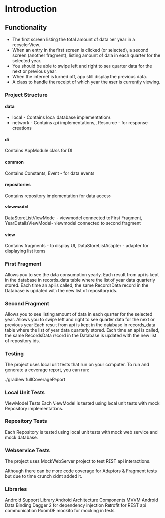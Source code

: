 # Introduction
## Functionality
- The first screen listing the total amount of data per year in a recyclerView.
- When an entry in the first screen is clicked (or selected), a second screen (another fragment), listing amount of data in each quarter for the selected year. 
- You should be able to swipe left and right to see quarter data for the next or previous year.
- When the internet is turned off, app still display the previous data.
- A class to handle the receipt of which year the user is currently viewing.

### Project Structure
 #### data 
 - local - Contains local database implementations
 - network - Contains api implementations,, Resource - for response creations
 #### di 
 Contains AppModule class for DI
 #### common 
 Contains Constants, Event - for data events
 #### repositories 
 Contains repository implementation for data access
 #### viewmodel 
 DataStoreListViewModel - viewmodel connected to First Fragment, YearDetailsViewModel- viewmodel connected to second fragment
 #### view 
 Contains fragments - to display UI, DataStoreListAdapter - adapter for displaying list items

### First Fragment
Allows you to see the data consumption yearly.
Each result from api is kept in the database in records_data table where the list of year data quarterly stored. Each time an api is called, the same RecordsData record in the Database is updated with the new list of repository ids.

### Second Fragment
Allows you to see listing amount of data in each quarter for the selected year.
Allows you to swipe left and right to see quarter data for the next or previous year
Each result from api is kept in the database in records_data table where the list of year data quarterly stored. Each time an api is called, the same RecordsData record in the Database is updated with the new list of repository ids.

### Testing
The project uses local unit tests that run on your computer. To run and generate a coverage report, you can run:

./gradlew fullCoverageReport

### Local Unit Tests
ViewModel Tests
Each ViewModel is tested using local unit tests with mock Repository implementations.

### Repository Tests
Each Repository is tested using local unit tests with mock web service and mock database.

### Webservice Tests
The project uses MockWebServer project to test REST api interactions.

Although there can be more code coverage for Adaptors & Fragment tests but due to time crunch didnt added it.

### Libraries
Android Support Library
Android Architecture Components
MVVM
Android Data Binding
Dagger 2 for dependency injection
Retrofit for REST api communication
RoomDB
mockito for mocking in tests
